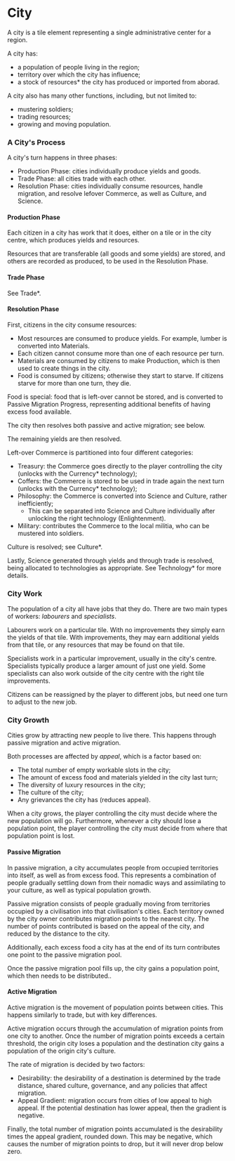 # City

A city is a tile element representing a single administrative center for a region. 

A city has:
 - a population of people living in the region;
 - territory over which the city has influence;
 - a stock of resources* the city has produced or imported from aborad.

A city also has many other functions, including, but not limited to:
 - mustering soldiers;
 - trading resources;
 - growing and moving population.

### A City's Process

A city's turn happens in three phases:
 - Production Phase: cities individually produce yields and goods.
 - Trade Phase: all cities trade with each other.
 - Resolution Phase: cities individually consume resources, handle migration, and resolve lefover Commerce, as well as Culture, and Science.

#### Production Phase

Each citizen in a city has work that it does, either on a tile or in the city centre, which produces yields and resources.

Resources that are transferable (all goods and some yields) are stored, and others are recorded as produced, to be used in the Resolution Phase.

#### Trade Phase

See Trade*. 

#### Resolution Phase

First, citizens in the city consume resources:
- Most resources are consumed to produce yields. For example, lumber is converted into Materials.
- Each citizen cannot consume more than one of each resource per turn. 
- Materials are consumed by citizens to make Production, which is then used to create things in the city. 
- Food is consumed by citizens; otherwise they start to starve. If citizens starve for more than one turn, they die. 

Food is special: food that is left-over cannot be stored, and is converted to Passive Migration Progress, representing additional benefits of having excess food available. 

The city then resolves both passive and active migration; see below.

The remaining yields are then resolved.

Left-over Commerce is partitioned into four different categories:
 - Treasury: the Commerce goes directly to the player controlling the city (unlocks with the Currency* technology);
 - Coffers: the Commerce is stored to be used in trade again the next turn (unlocks with the Currency* technology);
 - Philosophy: the Commerce is converted into Science and Culture, rather inefficiently;
   - This can be separated into Science and Culture individually after unlocking the right technology (Enlightenment). 
 - Military: contributes the Commerce to the local militia, who can be mustered into soldiers.

Culture is resolved; see Culture*. 

Lastly, Science generated through yields and through trade is resolved, being allocated to technologies as appropriate. See Technology* for more details.

### City Work

The population of a city all have jobs that they do. There are two main types of workers: *labourers* and *specialists*.

Labourers work on a particular tile. With no improvements they simply earn the yields of that tile. With improvements, they may earn additional yields from that tile, or any resources that may be found on that tile. 

Specialists work in a particular improvement, usually in the city's centre. Specialists typically produce a larger amount of just one yield. Some specialists can also work outside of the city centre with the right tile improvements.

Citizens can be reassigned by the player to different jobs, but need one turn to adjust to the new job. 

### City Growth

Cities grow by attracting new people to live there. This happens through passive migration and active migration.

Both processes are affected by *appeal*, which is a factor based on:

- The total number of empty workable slots in the city;
- The amount of excess food and materials yielded in the city last turn;
- The diversity of luxury resources in the city;
- The culture of the city;
- Any grievances the city has (reduces appeal).

When a city grows, the player controlling the city must decide where the new population will go. Furthermore, whenever a city should lose a population point, the player controlling the city must decide from where that population point is lost. 

#### Passive Migration

In passive migration, a city accumulates people from occupied territories into itself, as well as from excess food. This represents a combination of people gradually settling down from their nomadic ways and assimilating to your culture, as well as typical population growth. 

Passive migration consists of people gradually moving from territories occupied by a civilisation into that civilisation's cities. Each territory owned by the city owner contributes migration points to the nearest city. The number of points contributed is based on the appeal of the city, and reduced by the distance to the city. 

Additionally, each excess food a city has at the end of its turn contributes one point to the passive migration pool.

Once the passive migration pool fills up, the city gains a population point, which then needs to be distributed.. 

#### Active Migration

Active migration is the movement of population points between cities. This happens similarly to trade, but with key differences. 

Active migration occurs through the accumulation of migration points from one city to another. Once the number of migration points exceeds a certain threshold, the origin city loses a population and the destination city gains a population of the origin city's culture.

The rate of migration is decided by two factors:

- Desirability: the desirability of a destination is determined by the trade distance, shared culture, governance, and any policies that affect migration.
- Appeal Gradient: migration occurs from cities of low appeal to high appeal. If the potential destination has lower appeal, then the gradient is negative. 

Finally, the total number of migration points accumulated is the desirability times the appeal gradient, rounded down. This may be negative, which causes the number of migration points to drop, but it will never drop below zero. 